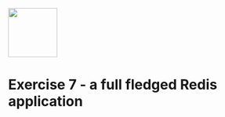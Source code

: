 <img src="../img/redis-logo-full-color-rgb.png" height=100/>

# Exercise 7 - a full fledged Redis application